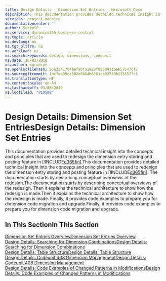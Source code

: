 ```yaml
---
title: Design Details - Dimension Set Entries | Microsoft Docs
description: This documentation provides detailed technical insight into the concepts and principles that are used to redesign the dimension entry storing and posting feature.
services: project-madeira
documentationcenter: ''
author: SorenGP
ms.service: dynamics365-business-central
ms.topic: article
ms.devlang: na
ms.tgt_pltfrm: na
ms.workload: na
ms.search.keywords: design, dimensions, codeunit
ms.date: 10/01/2018
ms.author: sgroespe
ms.openlocfilehash: 5563241784aaf8bfa1a29f8568411be657647cf7
ms.sourcegitcommit: 1bcfaa99ea302e6b84b8361ca02730b135557fc1
ms.translationtype: HT
ms.contentlocale: en-AU
ms.lasthandoff: 03/08/2019
ms.locfileid: "810588"
---
```

# <a name="design-details-dimension-set-entries"></a><span data-ttu-id="0821d-103">Design Details: Dimension Set Entries</span><span class="sxs-lookup"><span data-stu-id="0821d-103">Design Details: Dimension Set Entries</span></span>
<span data-ttu-id="0821d-104">This documentation provides detailed technical insight into the concepts and principles that are used to redesign the dimension entry storing and posting feature in [!INCLUDE[d365fin](includes/d365fin_md.md)].</span><span class="sxs-lookup"><span data-stu-id="0821d-104">This documentation provides detailed technical insight into the concepts and principles that are used to redesign the dimension entry storing and posting feature in [!INCLUDE[d365fin](includes/d365fin_md.md)].</span></span> <span data-ttu-id="0821d-105">The documentation starts by describing conceptual overviews of the redesign.</span><span class="sxs-lookup"><span data-stu-id="0821d-105">The documentation starts by describing conceptual overviews of the redesign.</span></span> <span data-ttu-id="0821d-106">Then it explains the technical architecture to show how the redesign is made.</span><span class="sxs-lookup"><span data-stu-id="0821d-106">Then it explains the technical architecture to show how the redesign is made.</span></span> <span data-ttu-id="0821d-107">Finally, it provides code examples to prepare you for dimension code migration and upgrade.</span><span class="sxs-lookup"><span data-stu-id="0821d-107">Finally, it provides code examples to prepare you for dimension code migration and upgrade.</span></span>  

## <a name="in-this-section"></a><span data-ttu-id="0821d-108">In This Section</span><span class="sxs-lookup"><span data-stu-id="0821d-108">In This Section</span></span>  
[<span data-ttu-id="0821d-109">Dimension Set Entries Overview</span><span class="sxs-lookup"><span data-stu-id="0821d-109">Dimension Set Entries Overview</span></span>](design-details-dimension-set-entries-overview.md)  
[<span data-ttu-id="0821d-110">Design Details: Searching for Dimension Combinations</span><span class="sxs-lookup"><span data-stu-id="0821d-110">Design Details: Searching for Dimension Combinations</span></span>](design-details-searching-for-dimension-combinations.md)  
[<span data-ttu-id="0821d-111">Design Details: Table Structure</span><span class="sxs-lookup"><span data-stu-id="0821d-111">Design Details: Table Structure</span></span>](design-details-table-structure.md)  
[<span data-ttu-id="0821d-112">Design Details: Codeunit 408 Dimension Management</span><span class="sxs-lookup"><span data-stu-id="0821d-112">Design Details: Codeunit 408 Dimension Management</span></span>](design-details-codeunit-408-dimension-management.md)  
[<span data-ttu-id="0821d-113">Design Details: Code Examples of Changed Patterns in Modifications</span><span class="sxs-lookup"><span data-stu-id="0821d-113">Design Details: Code Examples of Changed Patterns in Modifications</span></span>](design-details-code-examples-of-changed-patterns-in-modifications.md)
